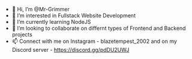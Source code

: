 - 👋 Hi, I’m @Mr-Grimmer
- 👀 I’m interested in Fullstack Website Development
- 🌱 I’m currently learning NodeJS
- 💞️ I’m looking to collaborate on differnt types of Frontend and Backend projects
- 📫 Connect with me on Instagram - blazetempest_2002 and on my Discord server - https://discord.gg/pdDU2UWJ

<!---
Mr-Grimmer/Mr-Grimmer is a ✨ special ✨ repository because its `README.md` (this file) appears on your GitHub profile.
You can click the Preview link to take a look at your changes.
--->
